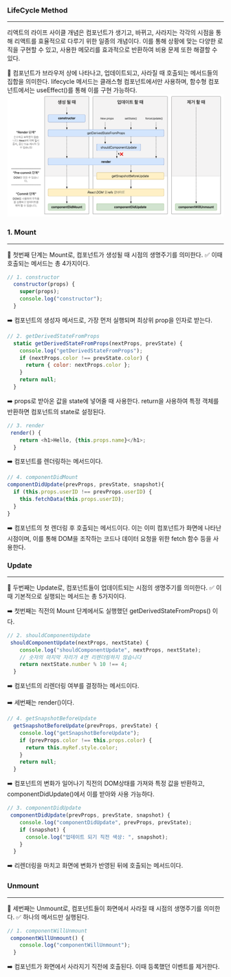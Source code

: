 ### LifeCycle Method

---

리액트의 라이프 사이클 개념은 컴포넌트가 생기고, 바뀌고, 사라지는 각각의 시점을 통해 리액트를 효율적으로 다루기 위한 일종의 개념이다. 이를 통해 상황에 맞는 다양한 로직을 구현할 수 있고, 사용한 메모리를 효과적으로 반환하여 비용 문제 또한 해결할 수 있다.

🔖 컴포넌트가 브라우저 상에 나타나고, 업데이트되고, 사라질 때 호출되는 메서드들의 집합을 의미한다. lifecycle 메서드는 클래스형 컴포넌트에서만 사용하며, 함수형 컴포넌트에서는 useEffect()를 통해 이를 구현 가능하다.
![alt text](image.png)

### 1. Mount

---

🔖 첫번째 단계는 Mount로, 컴포넌트가 생성될 때 시점의 생명주기를 의미한다.
✅ 이때 호출되는 메서드는 총 4가지이다.

```js
// 1. constructor
  constructor(props) {
    super(props);
    console.log("constructor");
  }
```

➡️ 컴포넌트의 생성자 메서드로, 가장 먼저 실행되며 최상위 prop을 인자로 받는다.

```js
// 2. getDerivedStateFromProps
  static getDerivedStateFromProps(nextProps, prevState) {
    console.log("getDerivedStateFromProps");
    if (nextProps.color !== prevState.color) {
      return { color: nextProps.color };
    }
    return null;
  }
```

➡️ props로 받아온 값을 state에 넣어줄 때 사용한다. return을 사용하여 특정 객체를 반환하면 컴포넌트의 state로 설정된다.

```js
// 3. render
 render() {
    return <h1>Hello, {this.props.name}</h1>;
  }
```

➡️ 컴포넌트를 렌더링하는 메서드이다.

```js
// 4. componentDidMount
componentDidUpdate(prevProps, prevState, snapshot){
  if (this.props.userID !== prevProps.userID) {
    this.fetchData(this.props.userID);
  }
}
```

➡️ 컴포넌트의 첫 렌더링 후 호출되는 메서드이다. 이는 이미 컴포넌트가 화면에 나타난 시점이며, 이를 통해 DOM을 조작하는 코드나 데이터 요청을 위한 fetch 함수 등을 사용한다.

### Update

---

🔖 두번째는 Update로, 컴포넌트들이 업데이트되는 시점의 생명주기를 의미한다.
✅ 이때 기본적으로 실행되는 메서드는 총 5가지이다.

➡️ 첫번째는 직전의 Mount 단계에서도 실행했던 getDerivedStateFromProps() 이다.

```js
// 2. shouldComponentUpdate
 shouldComponentUpdate(nextProps, nextState) {
    console.log("shouldComponentUpdate", nextProps, nextState);
    // 숫자의 마지막 자리가 4면 리렌더링하지 않습니다
    return nextState.number % 10 !== 4;
  }
```

➡️ 컴포넌트의 리렌더링 여부를 결정하는 메서드이다.

➡️ 세번째는 render()이다.

```js
// 4. getSnapshotBeforeUpdate
  getSnapshotBeforeUpdate(prevProps, prevState) {
    console.log("getSnapshotBeforeUpdate");
    if (prevProps.color !== this.props.color) {
      return this.myRef.style.color;
    }
    return null;
  }
```

➡️ 컴포넌트의 변화가 일어나기 직전의 DOM상태를 가져와 특정 값을 반환하고, componentDidUpdate()에서 이를 받아와 사용 가능하다.

```js
// 3. componentDidUpdate
 componentDidUpdate(prevProps, prevState, snapshot) {
    console.log("componentDidUpdate", prevProps, prevState);
    if (snapshot) {
      console.log("업데이트 되기 직전 색상: ", snapshot);
    }
  }
```

➡️ 리렌더링을 마치고 화면에 변화가 반영된 뒤에 호출되는 메서드이다.

### Unmount

---

🔖 세번째는 Unmount로, 컴포넌트들이 화면에서 사라질 때 시점의 생명주기를 의미한다.
✅ 하나의 메서드만 실행된다.

```js
// 1. componentWillUnmount
 componentWillUnmount() {
    console.log("componentWillUnmount");
  }
```

➡️ 컴포넌트가 화면에서 사라지기 직전에 호출된다. 이때 등록했던 이벤트를 제거한다.
